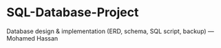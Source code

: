 # SQL-Database-Project
Database design &amp; implementation (ERD, schema, SQL script, backup) — Mohamed Hassan
